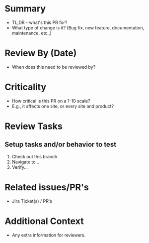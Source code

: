 # Summary
- TL;DR - what's this PR for?
- What type of change is it? (Bug fix, new feature, documentation, maintenance, etc.,)

# Review By (Date)
- When does this need to be reviewed by?

# Criticality
- How critical is this PR on a 1-10 scale?
- E.g., it affects one site, or every site and product?

# Review Tasks

## Setup tasks and/or behavior to test

1. Check out this branch
2. Navigate to...
3. Verify...

# Related issues/PR's
- Jira Ticket(s) / PR's

# Additional Context
- Any extra information for reviewers.
